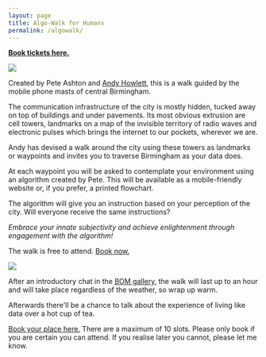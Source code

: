 ```yaml
---
layout: page
title: Algo-Walk for Humans
permalink: /algowalk/
---
```


**[Book tickets here.](https://www.eventbrite.co.uk/e/algo-walk-for-humans-tickets-40575651867)**

![](http://instructionsforhumans.com/images/algowalkcelltower.jpg)

Created by Pete Ashton and [Andy Howlett](http://andyhowlett.co.uk), this is a walk guided by the mobile phone masts of central Birmingham. 

The communication infrastructure of the city is mostly hidden, tucked away on top of buildings and under pavements. Its most obvious extrusion are cell towers, landmarks on a map of the invisible territory of radio waves and electronic pulses which brings the internet to our pockets, wherever we are. 

Andy has devised a walk around the city using these towers as landmarks or waypoints and invites you to traverse Birmingham as your data does. 

At each waypoint you will be asked to contemplate your environment using an algorithm created by Pete. This will be available as a mobile-friendly website or, if you prefer, a printed flowchart. 

The algorithm will give you an instruction based on your perception of the city. Will everyone receive the same instructions? 

*Embrace your innate subjectivity and achieve enlightenment through engagement with the algorithm!* 

The walk is free to attend. [Book now.](https://www.eventbrite.co.uk/e/algo-walk-for-humans-tickets-40575651867)

![](http://instructionsforhumans.com/images/algowalkmap1.jpg)

After an introductory chat in the [BOM gallery](http://www.bom.org.uk), the walk will last up to an hour and will take place regardless of the weather, so wrap up warm. 

Afterwards there'll be a chance to talk about the experience of living like data over a hot cup of tea. 

[Book your place here.](https://www.eventbrite.co.uk/e/algo-walk-for-humans-tickets-40575651867) There are a maximum of 10 slots. Please only book if you are certain you can attend. If you realise later you cannot, please let me know. 